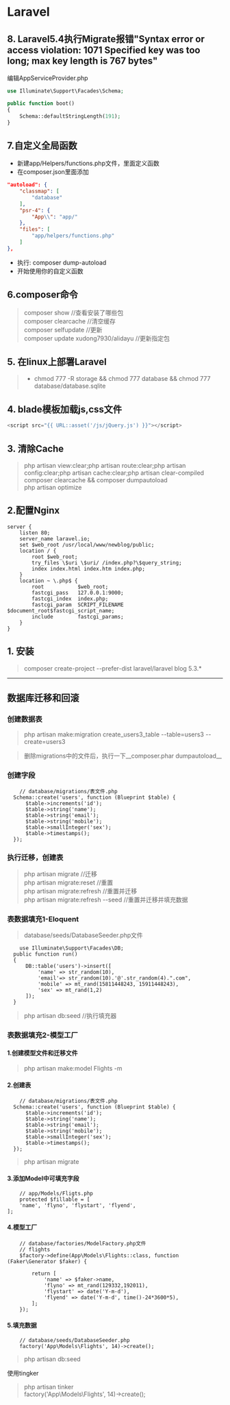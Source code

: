 Laravel
=======

## 8. Laravel5.4执行Migrate报错"Syntax error or access violation: 1071 Specified key was too long; max key length is 767 bytes"
编辑AppServiceProvider.php
```php
use Illuminate\Support\Facades\Schema;

public function boot()
{
    Schema::defaultStringLength(191);
}
```


## 7.自定义全局函数
- 新建app/Helpers/functions.php文件，里面定义函数
- 在composer.json里面添加
```json
"autoload": {
    "classmap": [
        "database"
    ],
    "psr-4": {
        "App\\": "app/"
    },
    "files": [
        "app/helpers/functions.php"
    ]
},
```
- 执行: composer dump-autoload
- 开始使用你的自定义函数


## 6.composer命令
> composer show //查看安装了哪些包   
> composer clearcache //清空缓存  
> composer selfupdate //更新  
> composer update xudong7930/alidayu //更新指定包  

## 5. 在linux上部署Laravel
> - chmod 777 -R storage && chmod 777 database && chmod 777 database/database.sqlite
>

## 4. blade模板加载js,css文件 ##
```javascript
<script src="{{ URL::asset('/js/jQuery.js') }}"></script>
```

## 3. 清除Cache
> php artisan view:clear;php artisan route:clear;php artisan config:clear;php artisan cache:clear;php artisan clear-compiled  
> composer clearcache && composer dumpautoload  
> php artisan optimize  


## 2.配置Nginx

	server {
	    listen 80;
	    server_name laravel.io;
	    set $web_root /usr/local/www/newblog/public;
	    location / {
	        root $web_root;
	        try_files \$uri \$uri/ /index.php?\$query_string;
	        index index.html index.htm index.php;
	    }
	    location ~ \.php$ {
	        root           $web_root;
	        fastcgi_pass   127.0.0.1:9000;
	        fastcgi_index  index.php;
	        fastcgi_param  SCRIPT_FILENAME  $document_root$fastcgi_script_name;
	        include        fastcgi_params;
	    }
	}


## 1. 安装
> composer create-project --prefer-dist laravel/laravel blog 5.3.*


****

## 数据库迁移和回滚

### 创建数据表
> php artisan make:migration create_users3_table --table=users3 --create=users3

> 删除migrations中的文件后，执行一下__composer.phar dumpautoload__

### 创建字段
		// database/migrations/表文件.php
	  Schema::create('users', function (Blueprint $table) {
	      $table->increments('id');
	      $table->string('name');
	      $table->string('email');
	      $table->string('mobile');
	      $table->smallInteger('sex');
	      $table->timestamps();
	  });

### 执行迁移，创建表
> php artisan migrate //迁移  
> php artisan migrate:reset  //重置  
> php artisan migrate:refresh //重置并迁移  
> php artisan migrate:refresh --seed //重置并迁移并填充数据  


### 表数据填充1-Eloquent ###
> database/seeds/DatabaseSeeder.php文件

		use Illuminate\Support\Facades\DB;
	  public function run()
	  {
	      DB::table('users')->insert([
	          'name' => str_random(10),
	          'email'=> str_random(10).'@'.str_random(4).".com",
	          'mobile' => mt_rand(15811448243, 15911448243),
	          'sex' => mt_rand(1,2)
	      ]);
	  }

> php artisan db:seed //执行填充器


### 表数据填充2-模型工厂 ###
#### 1.创建模型文件和迁移文件
> php artisan make:model Flights -m

#### 2.创建表

		// database/migrations/表文件.php
	  Schema::create('users', function (Blueprint $table) {
	      $table->increments('id');
	      $table->string('name');
	      $table->string('email');
	      $table->string('mobile');
	      $table->smallInteger('sex');
	      $table->timestamps();
	  });

> php artisan migrate

#### 3.添加Model中可填充字段

		// app/Models/Fligts.php
		protected $fillable = [
        'name', 'flyno', 'flystart', 'flyend',
    ];


#### 4.模型工厂

		// database/factories/ModelFactory.php文件
		// flights
		$factory->define(App\Models\Flights::class, function (Faker\Generator $faker) {

		    return [
		        'name' => $faker->name,
		        'flyno' => mt_rand(129332,192011),
		        'flystart' => date('Y-m-d'),
		        'flyend' => date('Y-m-d', time()-24*3600*5),
		    ];
		});

#### 5.填充数据

		// database/seeds/DatabaseSeeder.php
		factory('App\Models\Flights', 14)->create();

> php artisan db:seed

使用tingker
> php artisan tinker  
> factory('App\Models\Flights', 14)->create();  








